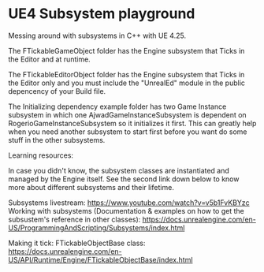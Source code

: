 # UE4 Subsystem playground
Messing around with subsystems in C++ with UE 4.25.


The FTickableGameObject folder has the Engine subsystem that Ticks in the Editor and at runtime.

The FTickableEditorObject folder has the Engine subsystem that Ticks in the Editor only and you must include the "UnrealEd" module in the public depencency of your Build file.

The Initializing dependency example folder has two Game Instance subsystem in which one AjwadGameInstanceSubsystem is dependent on RogerioGameInstanceSubsystem so it initializes it first. This can greatly help when you need another subsystem to start first before you want do some stuff in the other subsystems.

Learning resources:

In case you didn't know, the subsystem classes are instantiated and managed by the Engine itself. See the second link down below to know more about different subsystems and their lifetime.

Subsystems livestream: https://www.youtube.com/watch?v=v5b1FvKBYzc
Working with subsystems (Documentation & examples on how to get the subsustem's reference in other classes): https://docs.unrealengine.com/en-US/ProgrammingAndScripting/Subsystems/index.html

Making it tick:
FTickableObjectBase class: https://docs.unrealengine.com/en-US/API/Runtime/Engine/FTickableObjectBase/index.html
